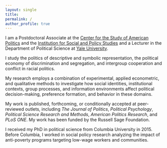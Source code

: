 ```yaml
---
layout: single
title:
permalink: /
author_profile: true
---
```


I am a Postdoctoral Associate at the [Center for the Study of American Politics](http://csap.yale.edu/) and the [Institution for Social and Policy Studies](http://isps.yale.edu/) and a Lecturer in the Department of Political Science at [Yale University](http://www.yale.edu/).

I study the politics of descriptive and symbolic representation, the political economy of discrimination and segregation, and intergroup cooperation and conflict in racial politics.

My research employs a combination of experimental, applied econometric, and qualitative methods to investigate how social identities, institutional contexts, group processes, and information environments affect political decision-making, preference formation, and behavior in these domains.

My work is published, forthcoming, or conditionally accepted at peer-reviewed outlets, including _The Journal of Politics_, _Political Psychology_, _Political Science Research and Methods_, _American Politics Research_, and _PLoS ONE_. My work has been funded by the Russell Sage Foundation.

I received my PhD in political science from Columbia University in 2015. Before Columbia, I worked in social policy research analyzing the impact of anti-poverty programs targeting low-wage workers and communities.


